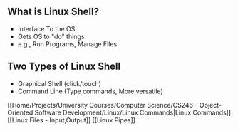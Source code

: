 ## What is Linux Shell?
- Interface To the OS
- Gets OS to "do" things
- e.g., Run Programs, Manage Files

## Two Types of Linux Shell
- Graphical Shell (click/touch)
- Command Line (Type commands, More versatile)

[[Home/Projects/University Courses/Computer Science/CS246 - Object-Oriented Software Development/Linux/Linux Commands|Linux Commands]]
[[Linux Files - Input,Output]]
[[Linux Pipes]]